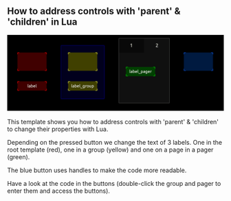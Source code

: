 ## How to address controls with 'parent' & 'children' in Lua

![moving faders](address_controls.gif)

This template shows you how to address controls with
'parent' & 'children' to change their properties with Lua.

Depending on the pressed button we change the text of 
3 labels. One in the root template (red), one in a group 
(yellow) and one on a page in a pager (green).

The blue button uses handles to make the code more 
readable.

Have a look at the code in the buttons (double-click the group and pager to enter them and access the buttons).
